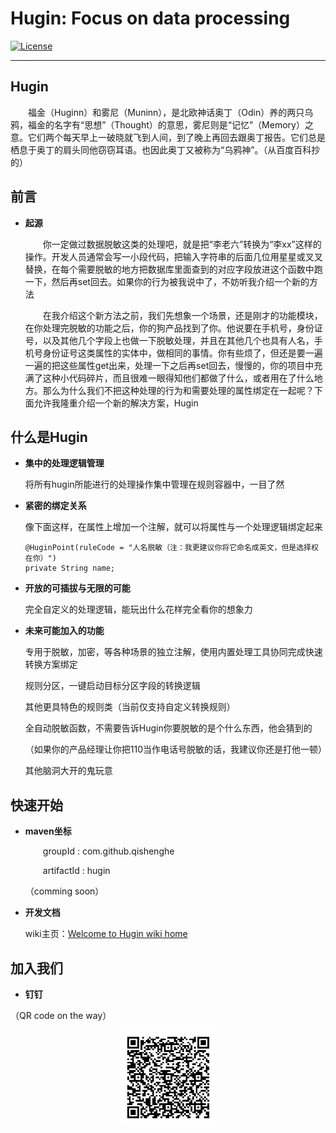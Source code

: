 # Hugin: Focus on data processing

[![License](https://img.shields.io/badge/license-Apache%202-4EB1BA.svg)](https://www.apache.org/licenses/LICENSE-2.0.html)

-------

## Hugin
   &emsp;&emsp;福金（Huginn）和雾尼（Muninn），是北欧神话奥丁（Odin）养的两只乌鸦，福金的名字有“思想”（Thought）的意思，雾尼则是“记忆”（Memory）之意。它们两个每天早上一破晓就飞到人间，到了晚上再回去跟奥丁报告。它们总是栖息于奥丁的肩头同他窃窃耳语。也因此奥丁又被称为“乌鸦神”。（从百度百科抄的）

## 前言

* **起源**
   
   &emsp;&emsp;你一定做过数据脱敏这类的处理吧，就是把“李老六”转换为“李xx”这样的操作。开发人员通常会写一小段代码，把输入字符串的后面几位用星星或叉叉替换，在每个需要脱敏的地方把数据库里面查到的对应字段放进这个函数中跑一下，然后再set回去。如果你的行为被我说中了，不妨听我介绍一个新的方法
   
   &emsp;&emsp;在我介绍这个新方法之前，我们先想象一个场景，还是刚才的功能模块，在你处理完脱敏的功能之后，你的狗产品找到了你。他说要在手机号，身份证号，以及其他几个字段上也做一下脱敏处理，并且在其他几个也具有人名，手机号身份证号这类属性的实体中，做相同的事情。你有些烦了，但还是要一遍一遍的把这些属性get出来，处理一下之后再set回去，慢慢的，你的项目中充满了这种小代码碎片，而且很难一眼得知他们都做了什么，或者用在了什么地方。那么为什么我们不把这种处理的行为和需要处理的属性绑定在一起呢？下面允许我隆重介绍一个新的解决方案，Hugin

## 什么是Hugin

* **集中的处理逻辑管理**

   将所有hugin所能进行的处理操作集中管理在规则容器中，一目了然
   
* **紧密的绑定关系**

   像下面这样，在属性上增加一个注解，就可以将属性与一个处理逻辑绑定起来
   ```
   @HuginPoint(ruleCode = "人名脱敏（注：我更建议你将它命名成英文，但是选择权在你）")
   private String name;
   ```

* **开放的可插拔与无限的可能**

   完全自定义的处理逻辑，能玩出什么花样完全看你的想象力

* **未来可能加入的功能**

   专用于脱敏，加密，等各种场景的独立注解，使用内置处理工具协同完成快速转换方案绑定
   
   规则分区，一键启动目标分区字段的转换逻辑
   
   其他更具特色的规则类（当前仅支持自定义转换规则）
   
   全自动脱敏函数，不需要告诉Hugin你要脱敏的是个什么东西，他会猜到的
   
   （如果你的产品经理让你把110当作电话号脱敏的话，我建议你还是打他一顿）
   
   其他脑洞大开的鬼玩意

## 快速开始

* **maven坐标**
   
   &emsp;&emsp;groupId : com.github.qishenghe
   
   &emsp;&emsp;artifactId : hugin
   
   （comming soon）

* **开发文档**

   wiki主页：[Welcome to Hugin wiki home](https://github.com/qishenghe/hugin/wiki)

## 加入我们

* **钉钉**

（QR code on the way）
<div  align="center">
<img src="doc/munin_dingding_code.png" width="30%" syt height="30%" style="zoom:30%"/>
</div>

<!-- * **微信** -->

<!-- <div  align="center"> -->
<!-- <img src="doc/munin_wechat_code.png" width="30%" syt height="30%" style="zoom:30%"/> -->
<!-- </div> -->
